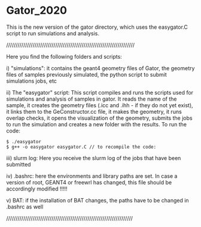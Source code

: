 # Gator_2020
This is the new version of the gator directory, which uses the easygator.C script to run simulations and  analysis.

////////////////////////////////////////////////////////////////////

Here you find the following folders and scripts:

i) "simulations": it contains the geant4 geometry files of Gator, the geometry files of samples previously simulated, the python script to submit simulations jobs, etc

ii) The "easygator" script: This script compiles and runs the scripts used for simulations and analysis of samples in gator. It reads the name of the sample, it creates the geometry files (.icc and .ihh - if they do not yet exist), it links them to the GeConstructor.cc file, it makes the geometry, it runs overlap checks, it opens the visualization of the geometry, submits the jobs to run the simulation and creates a new folder with the results. To run the code:

	$ ./easygator
	$ g++ -o easygator easygator.C // to recompile the code:

iii) slurm log: Here you receive the slurm log of the jobs that have been submitted

iv) .bashrc: here the environments and library paths are set. In case a version of root, GEANT4 or freewrl has changed, this file should be accordingly modified !!!!!

v) BAT: if the installation of BAT changes, the paths have to be changed in .bashrc as well

///////////////////////////////////////////////////////////////////
